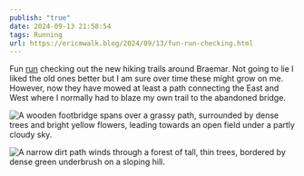 ```yaml
---
publish: "true"
date: 2024-09-13 21:58:54
tags: Running
url: https://ericmwalk.blog/2024/09/13/fun-run-checking.html
---
```


Fun [run](https://strava.com/activities/12403683527) checking out the new hiking trails around Braemar. Not going to lie I liked the old ones better but I am sure over time these might grow on me. However, now they have mowed at least a path connecting the East and West where I normally had to blaze my own trail to the abandoned bridge.

![A wooden footbridge spans over a grassy path, surrounded by dense trees and bright yellow flowers, leading towards an open field under a partly cloudy sky.](https://ericmwalk.blog/uploads/2024/img-1921.jpeg)

![A narrow dirt path winds through a forest of tall, thin trees, bordered by dense green underbrush on a sloping hill.](https://ericmwalk.blog/uploads/2024/img-1919.jpeg)